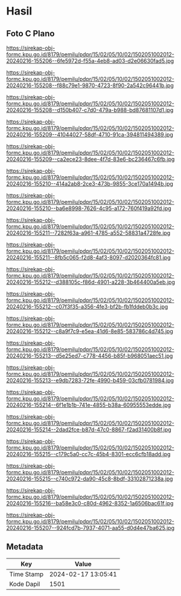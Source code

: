 # Hasil

## Foto C Plano

https://sirekap-obj-formc.kpu.go.id/8179/pemilu/pdpr/15/02/05/10/02/1502051002012-20240216-155206--6fe5972d-f55a-4eb8-ad03-d2e06630fad5.jpg

https://sirekap-obj-formc.kpu.go.id/8179/pemilu/pdpr/15/02/05/10/02/1502051002012-20240216-155208--f88c79e1-9870-4723-8f90-2a542c96441b.jpg

https://sirekap-obj-formc.kpu.go.id/8179/pemilu/pdpr/15/02/05/10/02/1502051002012-20240216-155208--d150b407-c7d0-479a-b988-bd87681107d1.jpg

https://sirekap-obj-formc.kpu.go.id/8179/pemilu/pdpr/15/02/05/10/02/1502051002012-20240216-155209--41044027-58df-4710-91ca-394811494389.jpg

https://sirekap-obj-formc.kpu.go.id/8179/pemilu/pdpr/15/02/05/10/02/1502051002012-20240216-155209--ca2ece23-8dee-4f7d-83e6-bc236467c6fb.jpg

https://sirekap-obj-formc.kpu.go.id/8179/pemilu/pdpr/15/02/05/10/02/1502051002012-20240216-155210--414a2ab8-2ce3-473b-9855-3ce170a1494b.jpg

https://sirekap-obj-formc.kpu.go.id/8179/pemilu/pdpr/15/02/05/10/02/1502051002012-20240216-155210--ba6e8998-7626-4c95-a172-760f419a92fd.jpg

https://sirekap-obj-formc.kpu.go.id/8179/pemilu/pdpr/15/02/05/10/02/1502051002012-20240216-155211--7282f63a-a961-4785-a552-58831a4728fe.jpg

https://sirekap-obj-formc.kpu.go.id/8179/pemilu/pdpr/15/02/05/10/02/1502051002012-20240216-155211--8fb5c065-f2d8-4af3-8097-d2020364fc81.jpg

https://sirekap-obj-formc.kpu.go.id/8179/pemilu/pdpr/15/02/05/10/02/1502051002012-20240216-155212--d388105c-f86d-4901-a228-3b464400a5eb.jpg

https://sirekap-obj-formc.kpu.go.id/8179/pemilu/pdpr/15/02/05/10/02/1502051002012-20240216-155212--c07f3f35-a356-4fe3-bf2b-fb1fddeb0b3c.jpg

https://sirekap-obj-formc.kpu.go.id/8179/pemilu/pdpr/15/02/05/10/02/1502051002012-20240216-155212--c8a9f7c9-e5ea-41d6-8e85-583786c4d745.jpg

https://sirekap-obj-formc.kpu.go.id/8179/pemilu/pdpr/15/02/05/10/02/1502051002012-20240216-155213--d5e25ed7-c778-4456-b85f-b968051aec51.jpg

https://sirekap-obj-formc.kpu.go.id/8179/pemilu/pdpr/15/02/05/10/02/1502051002012-20240216-155213--e9db7283-72fe-4990-b459-03cfb0781984.jpg

https://sirekap-obj-formc.kpu.go.id/8179/pemilu/pdpr/15/02/05/10/02/1502051002012-20240216-155214--6f1e1b1b-741e-4855-b38a-60955553edde.jpg

https://sirekap-obj-formc.kpu.go.id/8179/pemilu/pdpr/15/02/05/10/02/1502051002012-20240216-155214--2dad2fce-b87d-47c0-8867-f2ad31400b8f.jpg

https://sirekap-obj-formc.kpu.go.id/8179/pemilu/pdpr/15/02/05/10/02/1502051002012-20240216-155215--c179c5a0-cc7c-45b4-8301-ecc6cfb18add.jpg

https://sirekap-obj-formc.kpu.go.id/8179/pemilu/pdpr/15/02/05/10/02/1502051002012-20240216-155215--c740c972-da90-45c8-8bdf-33102871238a.jpg

https://sirekap-obj-formc.kpu.go.id/8179/pemilu/pdpr/15/02/05/10/02/1502051002012-20240216-155216--ba58e3c0-c80d-4962-8352-1a6506bac61f.jpg

https://sirekap-obj-formc.kpu.go.id/8179/pemilu/pdpr/15/02/05/10/02/1502051002012-20240216-155207--924fcd7b-7937-4071-aa55-d0d4e47ba625.jpg


## Metadata

| Key        | Value               |
| ---------- | ------------------- |
| Time Stamp | 2024-02-17 13:05:41 |
| Kode Dapil | 1501                |



